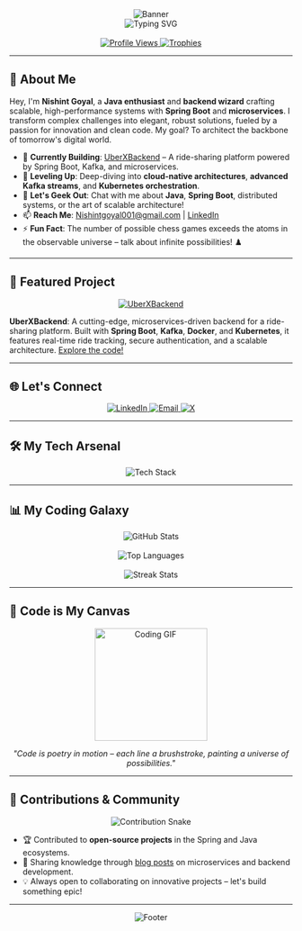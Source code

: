 <div align="center">
  <img src="https://capsule-render.vercel.app/api?type=waving&color=gradient&height=250&section=header&text=Nishint%20Goyal&fontSize=80&fontColor=00FFDD&animation=twinkling&fontAlignY=45" alt="Banner" />
</div>

<div align="center">
  <img src="https://readme-typing-svg.demolab.com?font=Orbitron&size=30&duration=3000&pause=500&color=FF00E6&center=true&vCenter=true&width=600&lines=Java+Maestro+%F0%9F%94%A5;Spring+Boot+Architect;Microservices+Visionary;Building+the+Future+of+Backend" alt="Typing SVG" />
</div>

<br>

<div align="center">
  <a href="https://github.com/nishint0001">
    <img src="https://komarev.com/ghpvc/?username=nishint0001&label=Profile%20Views&color=0e75b6&style=flat-square" alt="Profile Views" />
  </a>
  <a href="https://github.com/ryo-ma/github-profile-trophy">
    <img src="https://github-profile-trophy.vercel.app/?username=nishint0001&theme=gruvbox&no-frame=true&margin-w=15&margin-h=15&column=7" alt="Trophies" />
  </a>
</div>

---

## 🌌 About Me

Hey, I'm **Nishint Goyal**, a **Java enthusiast** and **backend wizard** crafting scalable, high-performance systems with **Spring Boot** and **microservices**. I transform complex challenges into elegant, robust solutions, fueled by a passion for innovation and clean code. My goal? To architect the backbone of tomorrow's digital world.

- 🔭 **Currently Building**: [UberXBackend](https://github.com/Nishint0001/UberXBackend) – A ride-sharing platform powered by Spring Boot, Kafka, and microservices.
- 🌱 **Leveling Up**: Deep-diving into **cloud-native architectures**, **advanced Kafka streams**, and **Kubernetes orchestration**.
- 💬 **Let's Geek Out**: Chat with me about **Java**, **Spring Boot**, distributed systems, or the art of scalable architecture!
- 📫 **Reach Me**: [Nishintgoyal001@gmail.com](mailto:Nishintgoyal001@gmail.com) | [LinkedIn](https://www.linkedin.com/in/nishintgoyal/)
- ⚡ **Fun Fact**: The number of possible chess games exceeds the atoms in the observable universe – talk about infinite possibilities! ♟️

---

## 🚀 Featured Project

<div align="center">
  <a href="https://github.com/Nishint0001/UberXBackend">
    <img src="https://github-readme-stats.vercel.app/api/pin/?username=nishint0001&repo=UberXBackend&theme=vision-friendly-dark&show_owner=true&hide_border=true&bg_color=1A1B27" alt="UberXBackend" />
  </a>
</div>

**UberXBackend**: A cutting-edge, microservices-driven backend for a ride-sharing platform. Built with **Spring Boot**, **Kafka**, **Docker**, and **Kubernetes**, it features real-time ride tracking, secure authentication, and a scalable architecture. [Explore the code!](https://github.com/Nishint0001/UberXBackend)

---

## 🌐 Let's Connect

<div align="center">
  <a href="https://www.linkedin.com/in/nishintgoyal/" target="_blank">
    <img src="https://img.shields.io/badge/LinkedIn-0A66C2?style=flat-square&logo=linkedin&logoColor=white&labelColor=1A1B27" alt="LinkedIn" />
  </a>
  <a href="mailto:Nishintgoyal001@gmail.com" target="_blank">
    <img src="https://img.shields.io/badge/Email-D14836?style=flat-square&logo=gmail&logoColor=white&labelColor=1A1B27" alt="Email" />
  </a>
  <a href="https://x.com/nishintgoyal" target="_blank">
    <img src="https://img.shields.io/badge/X-1DA1F2?style=flat-square&logo=x&logoColor=white&labelColor=1A1B27" alt="X" />
  </a>
</div>

---

## 🛠️ My Tech Arsenal

<div align="center">
  <img src="https://skillicons.dev/icons?i=java,spring,mysql,postgresql,redis,kafka,aws,gcp,docker,git,jenkins,kubernetes,graphql,linux,postman&perline=8" alt="Tech Stack" />
</div>

---

## 📊 My Coding Galaxy

<div align="center">
  <img src="https://github-readme-stats.vercel.app/api?username=nishint0001&show_icons=true&theme=vision-friendly-dark&hide_border=true&bg_color=1A1B27&title_color=FF00E6&icon_color=00FFDD" alt="GitHub Stats" />
  <br><br>
  <img src="https://github-readme-stats.vercel.app/api/top-langs?username=nishint0001&show_icons=true&theme=vision-friendly-dark&hide_border=true&layout=compact&bg_color=1A1B27&title_color=FF00E6&text_color=FFFFFF" alt="Top Languages" />
  <br><br>
  <img src="https://github-readme-streak-stats.herokuapp.com/?user=nishint0001&theme=vision-friendly-dark&hide_border=true&background=1A1B27&stroke=FF00E6&ring=00FFDD&fire=FF00E6&currStreakLabel=FF00E6" alt="Streak Stats" />
</div>

---

## 🎨 Code is My Canvas

<div align="center">
  <img src="https://media.giphy.com/media/LmNwrBhejkK9EFP504/giphy.gif" width="200" alt="Coding GIF" />
  <p><i>"Code is poetry in motion – each line a brushstroke, painting a universe of possibilities."</i></p>
</div>

---

## 🌟 Contributions & Community

<div align="center">
  <img src="https://github-contribution-grid-snake.svg" alt="Contribution Snake" />
</div>

- 🏆 Contributed to **open-source projects** in the Spring and Java ecosystems.
- 📝 Sharing knowledge through [blog posts](https://dev.to/nishintgoyal) on microservices and backend development.
- 💡 Always open to collaborating on innovative projects – let's build something epic!

---

<div align="center">
  <img src="https://capsule-render.vercel.app/api?type=waving&color=gradient&height=150&section=footer&animation=twinkling" alt="Footer" />
</div>

